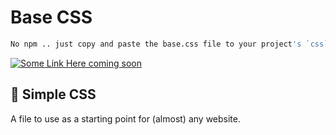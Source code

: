 # Base CSS

```sh
No npm .. just copy and paste the base.css file to your project's `css` or `styles` directory
```

[![Some Link Here coming soon](https://upload.wikimedia.org/wikipedia/commons/d/d5/CSS3_logo_and_wordmark.svg)](https://hsnyc.co)



## 🚀 Simple CSS
A file to use as a starting point for (almost) any website.
